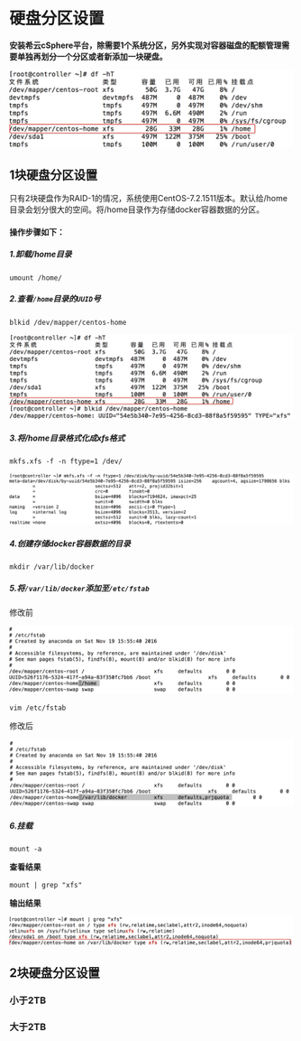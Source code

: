 # 硬盘分区设置

**安装希云cSphere平台，除需要1个系统分区，另外实现对容器磁盘的配额管理需要单独再划分一个分区或者新添加一块硬盘。**

![查看磁盘分区](./dfht.jpeg)
## 1块硬盘分区设置

只有2块硬盘作为RAID-1的情况，系统使用CentOS-7.2.1511版本。默认给/home目录会划分很大的空间。将/home目录作为存储docker容器数据的分区。

#### 操作步骤如下：

##### 1.卸载/home目录

```
umount /home/
```

##### 2.查看`/home`目录的`UUID`号

```
blkid /dev/mapper/centos-home
```

![UUID](./uuid.jpeg)

##### 3.将/home目录格式化成xfs格式

```
mkfs.xfs -f -n ftype=1 /dev/
```

![格式化结果](./mkfs-xfs.jpeg)

##### 4.创建存储docker容器数据的目录

```
mkdir /var/lib/docker
```

##### 5.将`/var/lib/docker`添加至`/etc/fstab`

修改前

![修改前](./pre-edit.jpeg)

```
vim /etc/fstab
```

修改后

![修改后](./hou-edit.jpeg)

##### 6.挂载

```
mount -a
```

**查看结果**

```
mount | grep "xfs"
```

**输出结果**

![输出结果](./mount.jpeg)

## 2块硬盘分区设置

### 小于2TB

### 大于2TB
